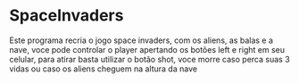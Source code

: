 # SpaceInvaders

Este programa recria o jogo space invaders, com os aliens, as balas e a nave, voce pode controlar o player apertando os botões left e right em seu celular, para atirar basta utilizar o botão shot, voce morre caso perca suas 3 vidas ou caso os aliens cheguem na altura da nave